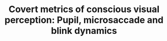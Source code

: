 ---
title: "Covert metrics of conscious visual perception: Pupil, microsaccade and blink dynamics"
collection: publications
#permalink: /publication/2009-10-01-paper-title-number-1
excerpt: 'As an undergraduate at Yale, I worked with Dr. Hal Blumenfeld on characterizing the neural and psychophysical responses associated with visual perception. One challenge of perceptual tasks is their frequent reliance on behavioral reports, which can conflate brain activity associated with perception with that of reporting. I led the development of a report-free experimental paradigm that relies on classification of pupillary and eye metrics to predict whether a faint stimulus has been perceived. I conducted a behavioral and pupillometry study, and my analysis of this large dataset revealed that eye metrics (pupil diameter, microsaccade and blink rate) differed as a function of behavioral report (specifically, I found pupillary dilation and saccadic suppression during perceived trials). I treated this as a training dataset for a machine learning pipeline, and developed a classifier that accurately predicted perception on a trial-by-trial basis.'
#date:
#venue: 'Paper in prep.'
#paperurl: 'http://academicpages.github.io/files/paper1.pdf'
citation: 'Prince, JS. & Ding, Z...Blumenfeld, H., (2020). Covert metrics of conscious visual perception: Pupil, microsaccade and blink dynamics. (Paper in prep.)'
---